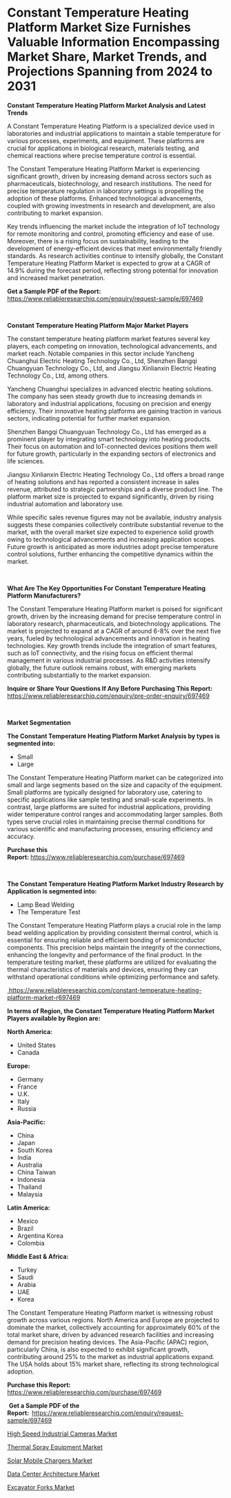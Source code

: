 <p><h1>Constant Temperature Heating Platform Market Size Furnishes Valuable Information Encompassing Market Share, Market Trends, and Projections Spanning from 2024 to 2031</h1></p><p><strong>Constant Temperature Heating Platform Market Analysis and Latest Trends</strong></p>
<p><p>A Constant Temperature Heating Platform is a specialized device used in laboratories and industrial applications to maintain a stable temperature for various processes, experiments, and equipment. These platforms are crucial for applications in biological research, materials testing, and chemical reactions where precise temperature control is essential.</p><p>The Constant Temperature Heating Platform Market is experiencing significant growth, driven by increasing demand across sectors such as pharmaceuticals, biotechnology, and research institutions. The need for precise temperature regulation in laboratory settings is propelling the adoption of these platforms. Enhanced technological advancements, coupled with growing investments in research and development, are also contributing to market expansion.</p><p>Key trends influencing the market include the integration of IoT technology for remote monitoring and control, promoting efficiency and ease of use. Moreover, there is a rising focus on sustainability, leading to the development of energy-efficient devices that meet environmentally friendly standards. As research activities continue to intensify globally, the Constant Temperature Heating Platform Market is expected to grow at a CAGR of 14.9% during the forecast period, reflecting strong potential for innovation and increased market penetration.</p></p>
<p><strong>Get a Sample PDF of the Report:&nbsp;</strong> <a href="https://www.reliableresearchiq.com/enquiry/request-sample/697469?utm_campaign=103&utm_medium=2&utm_source=Github&utm_content=ia&utm_term=18112024&utm_id=constant-temperature-heating-platform">https://www.reliableresearchiq.com/enquiry/request-sample/697469</a></p>
<p>&nbsp;</p>
<p><strong>Constant Temperature Heating Platform Major Market Players</strong></p>
<p><p>The constant temperature heating platform market features several key players, each competing on innovation, technological advancements, and market reach. Notable companies in this sector include Yancheng Chuanghui Electric Heating Technology Co., Ltd, Shenzhen Bangqi Chuangyuan Technology Co., Ltd, and Jiangsu Xinlianxin Electric Heating Technology Co., Ltd, among others.</p><p>Yancheng Chuanghui specializes in advanced electric heating solutions. The company has seen steady growth due to increasing demands in laboratory and industrial applications, focusing on precision and energy efficiency. Their innovative heating platforms are gaining traction in various sectors, indicating potential for further market expansion.</p><p>Shenzhen Bangqi Chuangyuan Technology Co., Ltd has emerged as a prominent player by integrating smart technology into heating products. Their focus on automation and IoT-connected devices positions them well for future growth, particularly in the expanding sectors of electronics and life sciences. </p><p>Jiangsu Xinlianxin Electric Heating Technology Co., Ltd offers a broad range of heating solutions and has reported a consistent increase in sales revenue, attributed to strategic partnerships and a diverse product line. The platform market size is projected to expand significantly, driven by rising industrial automation and laboratory use.</p><p>While specific sales revenue figures may not be available, industry analysis suggests these companies collectively contribute substantial revenue to the market, with the overall market size expected to experience solid growth owing to technological advancements and increasing application scopes. Future growth is anticipated as more industries adopt precise temperature control solutions, further enhancing the competitive dynamics within the market.</p></p>
<p>&nbsp;</p>
<p><strong>What Are The Key Opportunities For Constant Temperature Heating Platform Manufacturers?</strong></p>
<p><p>The Constant Temperature Heating Platform market is poised for significant growth, driven by the increasing demand for precise temperature control in laboratory research, pharmaceuticals, and biotechnology applications. The market is projected to expand at a CAGR of around 6-8% over the next five years, fueled by technological advancements and innovation in heating technologies. Key growth trends include the integration of smart features, such as IoT connectivity, and the rising focus on efficient thermal management in various industrial processes. As R&D activities intensify globally, the future outlook remains robust, with emerging markets contributing substantially to the market expansion.</p></p>
<p><strong>Inquire or Share Your Questions If Any Before Purchasing This Report:</strong> <a href="https://www.reliableresearchiq.com/enquiry/pre-order-enquiry/697469?utm_campaign=103&utm_medium=2&utm_source=Github&utm_content=ia&utm_term=18112024&utm_id=constant-temperature-heating-platform">https://www.reliableresearchiq.com/enquiry/pre-order-enquiry/697469</a></p>
<p>&nbsp;</p>
<p><strong>Market Segmentation</strong></p>
<p><strong>The Constant Temperature Heating Platform Market Analysis by types is segmented into:</strong></p>
<p><ul><li>Small</li><li>Large</li></ul></p>
<p><p>The Constant Temperature Heating Platform market can be categorized into small and large segments based on the size and capacity of the equipment. Small platforms are typically designed for laboratory use, catering to specific applications like sample testing and small-scale experiments. In contrast, large platforms are suited for industrial applications, providing wider temperature control ranges and accommodating larger samples. Both types serve crucial roles in maintaining precise thermal conditions for various scientific and manufacturing processes, ensuring efficiency and accuracy.</p></p>
<p><strong>Purchase this Report:&nbsp;</strong><a href="https://www.reliableresearchiq.com/purchase/697469?utm_campaign=103&utm_medium=2&utm_source=Github&utm_content=ia&utm_term=18112024&utm_id=constant-temperature-heating-platform">https://www.reliableresearchiq.com/purchase/697469</a></p>
<p>&nbsp;</p>
<p><strong>The Constant Temperature Heating Platform Market Industry Research by Application is segmented into:</strong></p>
<p><ul><li>Lamp Bead Welding</li><li>The Temperature Test</li></ul></p>
<p><p>The Constant Temperature Heating Platform plays a crucial role in the lamp bead welding application by providing consistent thermal control, which is essential for ensuring reliable and efficient bonding of semiconductor components. This precision helps maintain the integrity of the connections, enhancing the longevity and performance of the final product. In the temperature testing market, these platforms are utilized for evaluating the thermal characteristics of materials and devices, ensuring they can withstand operational conditions while optimizing performance and safety.</p></p>
<p><a href="https://www.reliableresearchiq.com/constant-temperature-heating-platform-market-r697469?utm_campaign=103&utm_medium=2&utm_source=Github&utm_content=ia&utm_term=18112024&utm_id=constant-temperature-heating-platform">&nbsp;https://www.reliableresearchiq.com/constant-temperature-heating-platform-market-r697469</a></p>
<p><strong>In terms of Region, the Constant Temperature Heating Platform Market Players available by Region are:</strong></p>
<p>
    <p> <strong> North America: </strong>
        <ul>
            <li>United States</li>
            <li>Canada</li>
        </ul>
        </p> 
    <p> <strong> Europe: </strong>
        <ul>
            <li>Germany</li>
            <li>France</li>
            <li>U.K.</li>
            <li>Italy</li>
            <li>Russia</li>
        </ul>
        </p> 
    <p> <strong> Asia-Pacific: </strong>
        <ul>
            <li>China</li>
            <li>Japan</li>
            <li>South Korea</li>
            <li>India</li>
            <li>Australia</li>
            <li>China Taiwan</li>
            <li>Indonesia</li>
            <li>Thailand</li>
            <li>Malaysia</li>
        </ul>
        </p> 
    <p> <strong> Latin America: </strong>
        <ul>
            <li>Mexico</li>
            <li>Brazil</li>
            <li>Argentina Korea</li>
            <li>Colombia</li>
        </ul>
        </p> 
    <p> <strong> Middle East & Africa: </strong>
        <ul>
            <li>Turkey</li>
            <li>Saudi</li>
            <li>Arabia</li>
            <li>UAE</li>
            <li>Korea</li>
        </ul>
    </p>
    </p>
<p><p>The Constant Temperature Heating Platform market is witnessing robust growth across various regions. North America and Europe are projected to dominate the market, collectively accounting for approximately 60% of the total market share, driven by advanced research facilities and increasing demand for precision heating devices. The Asia-Pacific (APAC) region, particularly China, is also expected to exhibit significant growth, contributing around 25% to the market as industrial applications expand. The USA holds about 15% market share, reflecting its strong technological adoption.</p></p>
<p><strong>Purchase this Report: </strong><a href="https://www.reliableresearchiq.com/purchase/697469?utm_campaign=103&utm_medium=2&utm_source=Github&utm_content=ia&utm_term=18112024&utm_id=constant-temperature-heating-platform">https://www.reliableresearchiq.com/purchase/697469</a></p>
<p>&nbsp;<strong>Get a Sample PDF of the Report:&nbsp;&nbsp;</strong><a href="https://www.reliableresearchiq.com/enquiry/request-sample/697469?utm_campaign=103&utm_medium=2&utm_source=Github&utm_content=ia&utm_term=18112024&utm_id=constant-temperature-heating-platform">https://www.reliableresearchiq.com/enquiry/request-sample/697469</a></p>
<p><strong></strong></p>
<p><p><a href="https://issuu.com/reportprime-2/docs/high-speed-industrial-cameras-marke_0850e08a7312c6?utm_campaign=103&utm_medium=2&utm_source=Github&utm_content=ia&utm_term=18112024&utm_id=constant-temperature-heating-platform">High Speed Industrial Cameras Market</a></p><p><a href="https://www.linkedin.com/pulse/global-thermal-spray-equipment-market-share-growth-opportunities-irrae?utm_campaign=103&utm_medium=2&utm_source=Github&utm_content=ia&utm_term=18112024&utm_id=constant-temperature-heating-platform">Thermal Spray Equipment Market</a></p><p><a href="https://www.linkedin.com/pulse/solar-mobile-chargers-industry-sector-new-technologies-market-xoyxf?utm_campaign=103&utm_medium=2&utm_source=Github&utm_content=ia&utm_term=18112024&utm_id=constant-temperature-heating-platform">Solar Mobile Chargers Market</a></p><p><a href="https://issuu.com/reportprime-2/docs/data-center-architecture-market-siz_b572e42a1c0f60?utm_campaign=103&utm_medium=2&utm_source=Github&utm_content=ia&utm_term=18112024&utm_id=constant-temperature-heating-platform">Data Center Architecture Market</a></p><p><a href="https://www.linkedin.com/pulse/navigating-global-excavator-forks-market-landscape-trends-naxme?utm_campaign=103&utm_medium=2&utm_source=Github&utm_content=ia&utm_term=18112024&utm_id=constant-temperature-heating-platform">Excavator Forks Market</a></p></p>